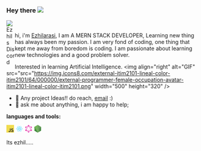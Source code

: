 ### Hey there <img src="https://media.giphy.com/media/hvRJCLFzcasrR4ia7z/giphy.gif" width="25px">
<a href="https://discord.gg/XTW52Kt">
  <img align="left" alt="Ezhils Discord" width="22px" src="https://raw.githubusercontent.com/peterthehan/peterthehan/master/assets/discord.svg" />
</a>


<br />

hi, i'm [Ezhilarasi](), I am A MERN STACK DEVELOPER, Learning new thing has always been my passion. I am  very fond of coding, one thing that kept me away from boredom is coding. I am passionate about learning new technologies and a good problem solver.

Interested in learning Artificial Intelligence. 
<img align="right" alt="GIF" src="src="https://img.icons8.com/external-itim2101-lineal-color-itim2101/64/000000/external-programmer-female-occupation-avatar-itim2101-lineal-color-itim2101.png" width="500" height="320" />
  
- 💼 Any project Ideas!! do reach, [email](mailto:tezzhilarasi@gmail.com) :)
- 💬 ask me about anything, i am happy to help;

**languages and tools:**  

<code><img height="20" src="https://raw.githubusercontent.com/github/explore/80688e429a7d4ef2fca1e82350fe8e3517d3494d/topics/javascript/javascript.png"></code>
<code><img height="20" src="https://raw.githubusercontent.com/github/explore/80688e429a7d4ef2fca1e82350fe8e3517d3494d/topics/react/react.png"></code>
<code><img height="20" src="https://raw.githubusercontent.com/github/explore/5c058a388828bb5fde0bcafd4bc867b5bb3f26f3/topics/graphql/graphql.png"></code>
<code><img height="20" src="https://raw.githubusercontent.com/github/explore/80688e429a7d4ef2fca1e82350fe8e3517d3494d/topics/nodejs/nodejs.png"></code>

Its ezhil.....






